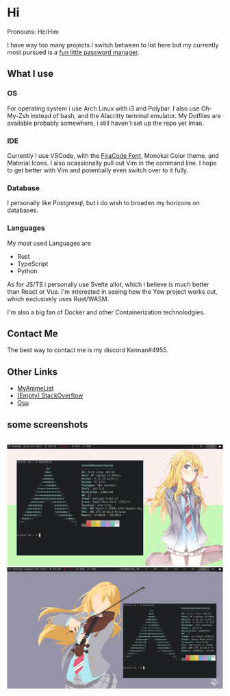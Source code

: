 # Hi

Pronouns: He/Him

I have way too many projects I switch between to list here but my currently most pursued is a [fun little password manager](https://github.com/KennanHunter/bad-password-manager).

## What I use

### OS

For operating system i use Arch Linux with i3 and Polybar. I also use Oh-My-Zsh instead of bash, and the Alacritty terminal emulator. My Dotfiles are available probably somewhere, i still haven't set up the repo yet lmao.

### IDE

Currently I use VSCode, with the [FiraCode Font](github.com/tonsky/FiraCode), Monokai Color theme, and Material Icons. I also ocassionally pull out Vim in the command line. I hope to get better with Vim and potentially even switch over to it fully.

### Database

I personally like Postgresql, but i do wish to broaden my horizons on databases.

### Languages

My most used Languages are

- Rust
- TypeScript
- Python

As for JS/TS i personally use Svelte allot, which i believe is much better than React or Vue. I'm interested in seeing how the Yew project works out, which exclusively uses Rust/WASM.

I'm also a big fan of Docker and other Containerization technolodgies.

## Contact Me

The best way to contact me is my discord Kennan#4955.

## Other Links

- [MyAnimeList](https://myanimelist.net/animelist/Kennnan?status=7&order=4&order2=0)
- [(Empty) StackOverflow](https://stackoverflow.com/users/13185735/kennan-hunter)
- [Osu](https://osu.ppy.sh/users/17596931)


## some screenshots

<br>
<img src="screenshot1.png">
<img src="screenshot2.png">
